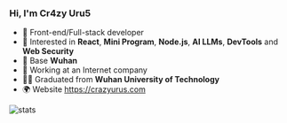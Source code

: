 ### Hi, I'm Cr4zy Uru5

- 🔭 Front-end/Full-stack developer
- 🍋 Interested in **React**, **Mini Program**, **Node.js**, **AI LLMs**, **DevTools** and **Web Security**
- 📍 Base **Wuhan**
- 💼 Working at an Internet company
- 👨‍🎓 Graduated from **Wuhan University of Technology**
- 🌍 Website https://crazyurus.com

![stats](https://github-readme-stats.vercel.app/api?username=crazyurus)
